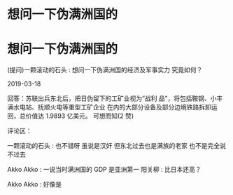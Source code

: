 # 想问一下伪满洲国的

# 想问一下伪满洲国的

(提问)一颗滚动的石头 : 想问一下伪满洲国的经济及军事实力 究竟如何？

2019-03-18

回答：苏联出兵东北后，把日伪留下的工矿业视为“战利 品”，将包括鞍钢、小丰满水电站、抚顺火电等重型工矿企业 在内的大部分设备及部分边境铁路拆卸运回，总价值达 1.9893 亿美元。 可想而知(2 赞)

评论区：

一颗滚动的石头 : 也不错呀 虽说是汉奸 但东北过去也是满族的老家 也不是完全说不过去

Akko Akko : 一说当时满洲国的 GDP 是亚洲第一 阳关柳 : 比日本还高？

Akko Akko : 好像是